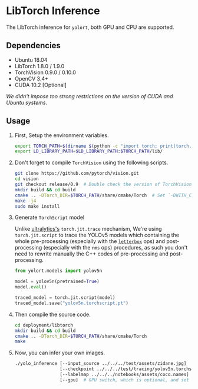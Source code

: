 # LibTorch Inference

The LibTorch inference for `yolort`, both GPU and CPU are supported.

## Dependencies

- Ubuntu 18.04
- LibTorch 1.8.0 / 1.9.0
- TorchVision 0.9.0 / 0.10.0
- OpenCV 3.4+
- CUDA 10.2 \[Optional\]

*We didn't impose too strong restrictions on the version of CUDA and Ubuntu systems.*

## Usage

1. First, Setup the environment variables.

   ```bash
   export TORCH_PATH=$(dirname $(python -c "import torch; print(torch.__file__)"))
   export LD_LIBRARY_PATH=$LD_LIBRARY_PATH:$TORCH_PATH/lib/
   ```

1. Don't forget to compile `TorchVision` using the following scripts.

   ```bash
   git clone https://github.com/pytorch/vision.git
   cd vision
   git checkout release/0.9  # Double check the version of TorchVision currently in use
   mkdir build && cd build
   cmake .. -DTorch_DIR=$TORCH_PATH/share/cmake/Torch  # Set `-DWITH_CUDA=ON` if you're using GPU
   make -j4
   sudo make install
   ```

1. Generate `TorchScript` model

   Unlike [ultralytics's](https://github.com/ultralytics/yolov5/blob/8ee9fd1/export.py) `torch.jit.trace` mechanism, We're using `torch.jit.script` to trace the YOLOv5 models which containing the whole pre-processing (especially with the [`letterbox`](https://github.com/ultralytics/yolov5/blob/8ee9fd1/utils/augmentations.py#L85-L115) ops) and post-processing (especially with the `nms` ops) procedures, as such you don't need to rewrite manually the C++ codes of pre-processing and post-processing.

   ```python
   from yolort.models import yolov5n

   model = yolov5n(pretrained=True)
   model.eval()

   traced_model = torch.jit.script(model)
   traced_model.save("yolov5n.torchscript.pt")
   ```

1. Then compile the source code.

   ```bash
   cd deployment/libtorch
   mkdir build && cd build
   cmake .. -DTorch_DIR=$TORCH_PATH/share/cmake/Torch
   make
   ```

1. Now, you can infer your own images.

   ```bash
   ./yolo_inference [--input_source ../../../test/assets/zidane.jpg]
                    [--checkpoint ../../../test/tracing/yolov5n.torchscript.pt]
                    [--labelmap ../../../notebooks/assets/coco.names]
                    [--gpu]  # GPU switch, which is optional, and set False as default
   ```
